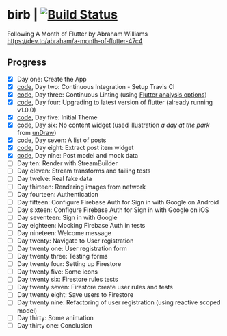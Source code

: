 # birb | [![Build Status](https://travis-ci.org/aelgasser/my-birb.svg?branch=master)](https://travis-ci.org/aelgasser/my-birb)

Following A Month of Flutter by Abraham Williams  
https://dev.to/abraham/a-month-of-flutter-47c4

## Progress

* [x] Day one: Create the App 
* [x] [code](/aelgasser/my-birb/tree/add-travis-ci), Day two: Continuous Integration - Setup Travis CI 
* [x] [code](/aelgasser/my-birb/tree/add-linting-to-ci), Day three: Continuous Linting (using [Flutter analysis options]( https://raw.githubusercontent.com/flutter/flutter/v1.0.0/analysis_options.yaml)) 
* [x] [code](/aelgasser/my-birb/tree/upgrade-flutter), Day four: Upgrading to latest version of flutter (already running v1.0.0) 
* [x] [code](/aelgasser/my-birb/tree/initial-theme), Day five: Initial Theme 
* [x] [code](/aelgasser/my-birb/tree/no-content-widget), Day six: No content widget (used illustration _a day at the park_ from [unDraw](https://undraw.co)) 
* [x] [code](/aelgasser/my-birb/tree/list-of-posts), Day seven: A list of posts
* [x] [code](/aelgasser/my-birb/tree/add-post-item-widget), Day eight: Extract post item widget
* [x] [code](/aelgasser/my-birb/tree/mock-data), Day nine: Post model and mock data
* [ ] Day ten: Render with StreamBuilder
* [ ] Day eleven: Stream transforms and failing tests
* [ ] Day twelve: Real fake data
* [ ] Day thirteen: Rendering images from network
* [ ] Day fourteen: Authentication
* [ ] Day fifteen: Configure Firebase Auth for Sign in with Google on Android
* [ ] Day sixteen: Configure Firebase Auth for Sign in with Google on iOS
* [ ] Day seventeen: Sign in with Google
* [ ] Day eighteen: Mocking Firebase Auth in tests
* [ ] Day nineteen: Welcome message
* [ ] Day twenty: Navigate to User registration 
* [ ] Day twenty one: User registration form
* [ ] Day twenty three: Testing forms
* [ ] Day twenty four: Setting up Firestore
* [ ] Day twenty five: Some icons
* [ ] Day twenty six: Firestore rules tests
* [ ] Day twenty seven: Firestore create user rules and tests
* [ ] Day twenty eight: Save users to Firestore
* [ ] Day twenty nine: Refactoring of user registration (using reactive scoped model)
* [ ] Day thirty: Some animation
* [ ] Day thirty one: Conclusion